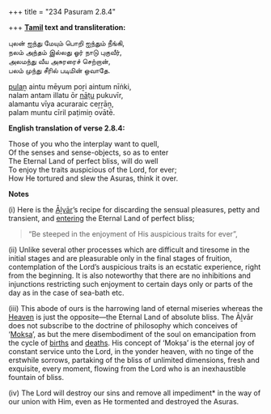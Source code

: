 +++
title = "234 Pasuram 2.8.4"

+++
**[Tamil](/definition/tamil#history "show Tamil definitions") text and transliteration:**

புலன் ஐந்து மேயும் பொறி ஐந்தும் நீங்கி,  
நலம் அந்தம் இல்லது ஓர் நாடு புகுவீர்,  
அலமந்து வீய அசுரரைச் செற்றான்,  
பலம் முந்து சீரில் படிமின் ஒவாதே.

[pulaṉ](/definition/pulan#history "show pulaṉ definitions") aintu mēyum poṟi aintum nīṅki,  
nalam antam illatu ōr [nāṭu](/definition/natu#history "show nāṭu definitions") pukuvīr,  
alamantu vīya acuraraic ceṟṟāṉ,  
palam muntu cīril paṭimiṉ ovātē.

**English translation of verse 2.8.4:**

Those of you who the interplay want to quell,  
Of the senses and sense-objects, so as to enter  
The Eternal Land of perfect bliss, will do well  
To enjoy the traits auspicious of the Lord, for ever;  
How He tortured and slew the Asuras, think it over.

**Notes**

\(i\) Here is the [Āḻvār](/definition/aḻvar#vaishnavism "show Āḻvār definitions")’s recipe for discarding the sensual pleasures, petty and transient, and [entering](/definition/entering#history "show entering definitions") the Eternal Land of perfect bliss;

> “Be steeped in the enjoyment of His auspicious traits for ever”,

\(ii\) Unlike several other processes which are difficult and tiresome in the initial stages and are pleasurable only in the final stages of fruition, contemplation of the Lord’s auspicious traits is an ecstatic experience, right from the beginning. It is also noteworthy that there are no inhibitions and injunctions restricting such enjoyment to certain days only or parts of the day as in the case of sea-bath etc.

\(iii\) This abode of ours is the harrowing land of eternal miseries whereas the [Heaven](/definition/heaven#history "show Heaven definitions") is just the opposite—the Eternal Land of absolute bliss. The Āḻvār does not subscribe to the doctrine of philosophy which conceives of ‘[Mokṣa](/definition/moksha#vaishnavism "show Mokṣa definitions")’, as but the mere disembodiment of the soul on emancipation from the cycle of [births](/definition/birth#history "show births definitions") and [deaths](/definition/death#history "show deaths definitions"). His concept of ‘Mokṣa’ is the eternal joy of constant service unto the Lord, in the yonder heaven, with no tinge of the erstwhile sorrows, partaking of the bliss of unlimited dimensions, fresh and exquisite, every moment, flowing from the Lord who is an inexhaustible fountain of bliss.

\(iv\) The Lord will destroy our sins and remove all impediment\* in the way of our union with Him, even as He tormented and destroyed the Asuras.


